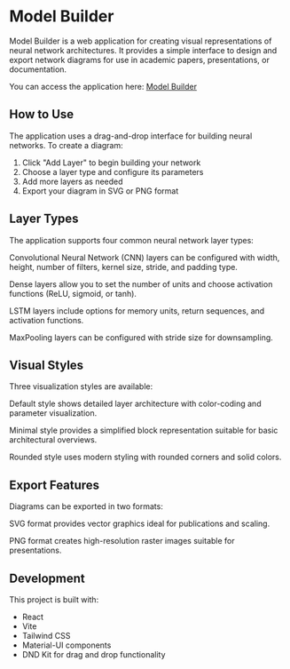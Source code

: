 # Model Builder

Model Builder is a web application for creating visual representations of neural network architectures. It provides a simple interface to design and export network diagrams for use in academic papers, presentations, or documentation.

You can access the application here: [Model Builder](https://boramerts.github.io/model-builder/)

## How to Use

The application uses a drag-and-drop interface for building neural networks. To create a diagram:

1. Click "Add Layer" to begin building your network
2. Choose a layer type and configure its parameters
3. Add more layers as needed
5. Export your diagram in SVG or PNG format

## Layer Types

The application supports four common neural network layer types:

Convolutional Neural Network (CNN) layers can be configured with width, height, number of filters, kernel size, stride, and padding type.

Dense layers allow you to set the number of units and choose activation functions (ReLU, sigmoid, or tanh).

LSTM layers include options for memory units, return sequences, and activation functions.

MaxPooling layers can be configured with stride size for downsampling.

## Visual Styles

Three visualization styles are available:

Default style shows detailed layer architecture with color-coding and parameter visualization.

Minimal style provides a simplified block representation suitable for basic architectural overviews.

Rounded style uses modern styling with rounded corners and solid colors.

## Export Features

Diagrams can be exported in two formats:

SVG format provides vector graphics ideal for publications and scaling.

PNG format creates high-resolution raster images suitable for presentations.

## Development

This project is built with:
- React
- Vite
- Tailwind CSS
- Material-UI components
- DND Kit for drag and drop functionality